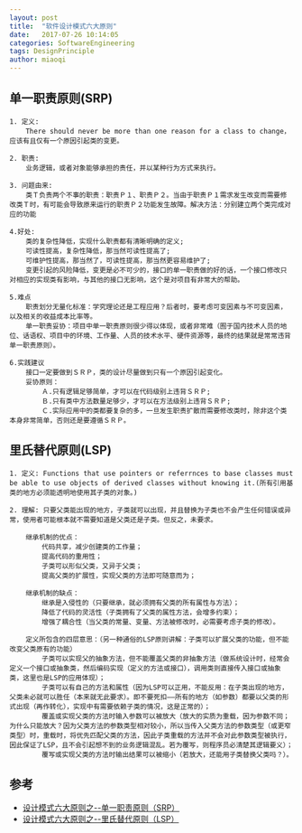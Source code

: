 ```yaml
---
layout: post
title:  "软件设计模式六大原则"
date:   2017-07-26 10:14:05
categories: SoftwareEngineering
tags: DesignPrinciple
author: miaoqi
---
```


## 单一职责原则(SRP)

    
    1. 定义:
        There should never be more than one reason for a class to change，应该有且仅有一个原因引起类的变更。
    
    2. 职责:
        业务逻辑，或者对象能够承担的责任，并以某种行为方式来执行。
    
    3. 问题由来:
        类Ｔ负责两个不事的职责：职责Ｐ１、职责Ｐ２。当由于职责Ｐ１需求发生改变而需要修改类Ｔ时，有可能会导致原来运行的职责Ｐ２功能发生故障。解决方法：分别建立两个类完成对应的功能

    4.好处:
        类的复杂性降低，实现什么职责都有清晰明确的定义;
        可读性提高，复杂性降低，那当然可读性提高了;
        可维护性提高，那当然了，可读性提高，那当然更容易维护了;
        变更引起的风险降低，变更是必不可少的，接口的单一职责做的好的话，一个接口修改只对相应的实现类有影响，与其他的接口无影响，这个是对项目有非常大的帮助。

    5.难点
        职责划分无量化标准：学究理论还是工程应用？后者时，要考虑可变因素与不可变因素，以及相关的收益成本比率等。
        单一职责妥协：项目中单一职责原则很少得以体现，或者非常难（囿于国内技术人员的地位、话语权、项目中的环境、工作量、人员的技术水平、硬件资源等，最终的结果就是常常违背单一职责原则）。

    6.实践建议
        接口一定要做到ＳＲＰ，类的设计尽量做到只有一个原因引起变化。
        妥协原则：
            Ａ.只有逻辑足够简单，才可以在代码级别上违背ＳＲＰ;
            Ｂ.只有类中方法数量足够少，才可以在方法级别上违背ＳＲＰ;
            Ｃ.实际应用中的类都要复杂的多，一旦发生职责扩散而需要修改类时，除非这个类本身非常简单，否则还是要遵循ＳＲＰ。

## 里氏替代原则(LSP)

    1. 定义: Functions that use pointers or referrnces to base classes must be able to use objects of derived classes without knowing it.(所有引用基类的地方必须能透明地使用其子类的对象。)

    2. 理解: 只要父类能出现的地方，子类就可以出现，并且替换为子类也不会产生任何错误或异常，使用者可能根本就不需要知道是父类还是子类。但反之，未要求。

        继承机制的优点：
            代码共享，减少创建类的工作量；
            提高代码的重用性；
            子类可以形似父类，又异于父类；
            提高父类的扩展性，实现父类的方法即可随意而为；
            
        继承机制的缺点：
            继承是入侵性的（只要继承，就必须拥有父类的所有属性与方法）；
            降低了代码的灵活性（子类拥有了父类的属性方法，会增多约束）；
            增强了耦合性（当父类的常量、变量、方法被修改时，必需要考虑子类的修改）。      
            
        定义所包含的四层意思：（另一种通俗的LSP原则讲解：子类可以扩展父类的功能，但不能改变父类原有的功能）
            子类可以实现父的抽象方法，但不能覆盖父类的非抽象方法（做系统设计时，经常会定义一个接口或抽象类，然后编码实现（定义的方法或接口），调用类则直接传入接口或抽象类，这里也是LSP的应用体现）；
            子类可以有自己的方法和属性（因为LSP可以正用，不能反用：在子类出现的地方，父类未必就可以胜任（本来就无此要求）。即不要死扣——所有的地方（如参数）都要以父类的形式出现（再作转化），实现中有需要依赖子类的情况，这是正常的）；
            覆盖或实现父类的方法时输入参数可以被放大（放大的实质为重载，因为参数不同；为什么只能放大？因为父类方法的参数类型相对较小，所以当传入父类方法的参数类型（或更窄类型）时，重载时，将优先匹配父类的方法，因此子类重载的方法并不会对此参数类型被执行，因此保证了LSP，且不会引起想不到的业务逻辑混乱。若为覆写，则程序员必清楚其逻辑要义）；
            覆写或实现父类的方法时输出结果可以被缩小（若放大，还能用子类替换父类吗？）。

## 参考

  * [设计模式六大原则之--单一职责原则（SRP）][1]
  * [设计模式六大原则之--里氏替代原则（LSP）][2]
    
[1]:  http://blog.csdn.net/benbenxiongyuan/article/details/23940989 
[2]:  http://blog.csdn.net/benbenxiongyuan/article/details/23999989
        
        
        
        
        
        
        
        